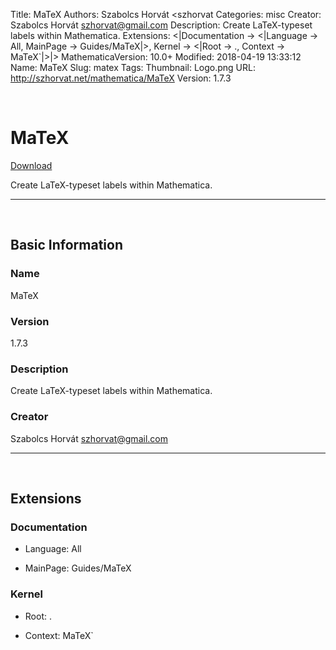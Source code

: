 Title: MaTeX
Authors: Szabolcs Horvát <szhorvat
Categories: misc
Creator: Szabolcs Horvát <szhorvat@gmail.com>
Description: Create LaTeX-typeset labels within Mathematica.
Extensions: <|Documentation -> <|Language -> All, MainPage -> Guides/MaTeX|>, Kernel -> <|Root -> ., Context -> MaTeX`|>|>
MathematicaVersion: 10.0+
Modified: 2018-04-19 13:33:12
Name: MaTeX
Slug: matex
Tags: 
Thumbnail: Logo.png
URL: http://szhorvat.net/mathematica/MaTeX
Version: 1.7.3

<a id="matex" style="width:0;height:0;margin:0;padding:0;">&zwnj;</a>

# MaTeX

[Download](Paclets/MaTeX-1.7.3.paclet)

Create LaTeX-typeset labels within Mathematica.

---

<a id="basic-information" style="width:0;height:0;margin:0;padding:0;">&zwnj;</a>

## Basic Information

### Name

MaTeX

### Version

1.7.3

### Description

Create LaTeX-typeset labels within Mathematica.

### Creator

Szabolcs Horvát <szhorvat@gmail.com>

---

<a id="extensions" style="width:0;height:0;margin:0;padding:0;">&zwnj;</a>

## Extensions

### Documentation

* Language: All

* MainPage: Guides/MaTeX

### Kernel

* Root: .

* Context: MaTeX`